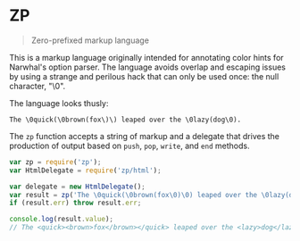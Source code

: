 # ZP

> Zero-prefixed markup language

This is a markup language originally intended for annotating color hints for
Narwhal's option parser.
The language avoids overlap and escaping issues by using a strange and perilous
hack that can only be used once: the null character, "\0".

The language looks thusly:

```
The \0quick(\0brown(fox\)\) leaped over the \0lazy(dog\0).
```

The `zp` function accepts a string of markup and a delegate that drives the
production of output based on `push`, `pop`, `write`, and `end` methods.

```js
var zp = require('zp');
var HtmlDelegate = require('zp/html');

var delegate = new HtmlDelegate();
var result = zp('The \0quick(\0brown(fox\0)\0) leaped over the \0lazy(dog\0).', delegate);
if (result.err) throw result.err;

console.log(result.value);
// The <quick><brown>fox</brown></quick> leaped over the <lazy>dog</lazy>.
```
